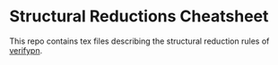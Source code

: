 # Structural Reductions Cheatsheet

This repo contains tex files describing the structural reduction rules of [verifypn](https://github.com/TAPAAL/verifypn).